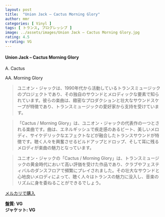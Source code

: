```yaml
---
layout: post
title:  "Union Jack – Cactus Morning Glory"
author: mmr
categories: [ Vinyl ]
tags: [ トランス, プログレッシブ ]
image: ../assets/images/Union Jack – Cactus Morning Glory.jpg
rating: 4.5
v-rating: VG
---
```


#### Union Jack – Cactus Morning Glory

A. Cactus

AA. Morning Glory

> ユニオン・ジャックは、1990年代から活動しているトランスミュージックのプロジェクトであり、その独自のサウンドとメロディックな要素で知られています。彼らの楽曲は、緻密なプロダクションと壮大なサウンドスケープが特徴であり、トランスミュージックの愛好家から支持を受けています。

> 「Cactus / Morning Glory」は、ユニオン・ジャックの代表作の一つとされる楽曲です。曲は、エネルギッシュで疾走感のあるビート、美しいメロディ、サイケデリックなエフェクトなどが融合したトランスサウンドが特徴です。聴く人々を興奮させるビルドアップとドロップ、そして耳に残るメロディが楽曲の魅力となっています。

> ユニオン・ジャックの「Cactus / Morning Glory」は、トランスミュージックの黄金時代において高い評価を受けた作品であり、クラブやフェスティバルのダンスフロアで頻繁にプレイされました。その壮大なサウンドと心地良いメロディによって、聴く人々はトランスの魅力に没入し、音楽のリズムに身を委ねることができるでしょう。



[メルカリで購入](https://jp.mercari.com/item/m81782293125)

<div class="mt-4 mb-4 d-flex align-items-center">
<strong class="mr-1">盤質: VG</strong>
</div>
<div class="mt-4 mb-4 d-flex align-items-center">
<strong class="mr-1">ジャケット: VG</strong>
</div>
